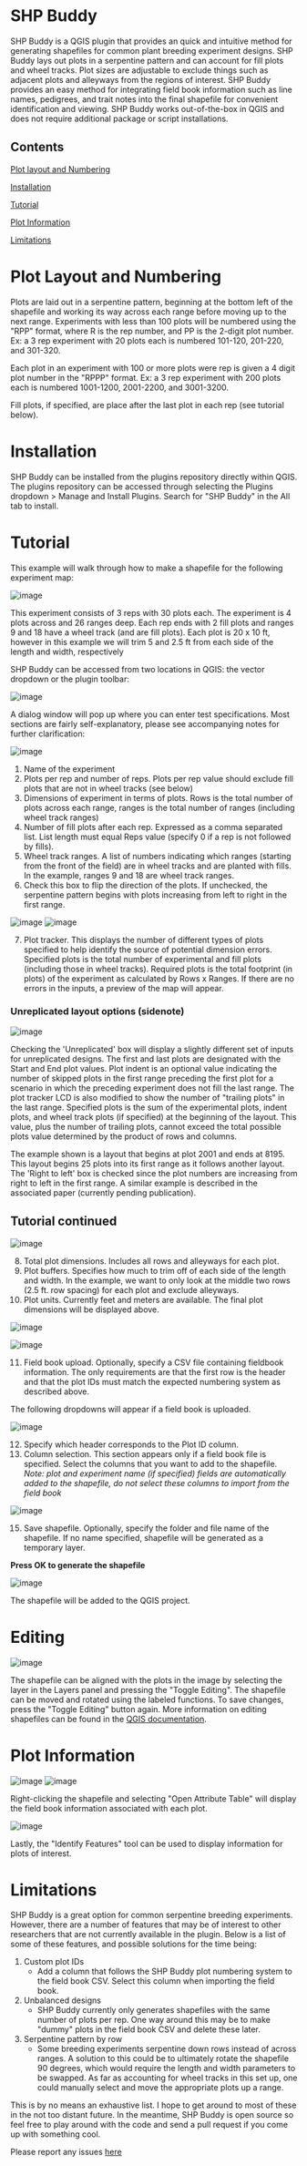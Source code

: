 # SHP Buddy
SHP Buddy is a QGIS plugin that provides an quick and intuitive method for generating shapefiles for common plant breeding experiment designs. SHP Buddy lays out plots in a serpentine pattern and can account for fill plots and wheel tracks. Plot sizes are adjustable to exclude things such as adjacent plots and alleyways from the regions of interest. SHP Buddy provides an easy method for integrating field book information such as line names, pedigrees, and trait notes into the final shapefile for convenient identification and viewing. SHP Buddy works out-of-the-box in QGIS and does not require additional package or script installations. 

## Contents
[Plot layout and Numbering](https://github.com/nburner96/shp_buddy?tab=readme-ov-file#plot-layout-and-numbering)

[Installation](https://github.com/nburner96/shp_buddy?tab=readme-ov-file#installation)

[Tutorial](https://github.com/nburner96/shp_buddy?tab=readme-ov-file#tutorial)

[Plot Information](https://github.com/nburner96/shp_buddy?tab=readme-ov-file#plot-information)

[Limitations](https://github.com/nburner96/shp_buddy?tab=readme-ov-file#limitations)

# Plot Layout and Numbering
Plots are laid out in a serpentine pattern, beginning at the bottom left of the shapefile and working its way across each range before moving up to the next range. Experiments with less than 100 plots will be numbered using the "RPP" format, where R is the rep number, and PP is the 2-digit plot number. Ex: a 3 rep experiment with 20 plots each is numbered 101-120, 201-220, and 301-320. 

Each plot in an experiment with 100 or more plots were rep is given a 4 digit plot number in the "RPPP" format. Ex: a 3 rep experiment with 200 plots each is numbered 1001-1200, 2001-2200, and 3001-3200.

Fill plots, if specified, are place after the last plot in each rep (see tutorial below).

# Installation
SHP Buddy can be installed from the plugins repository directly within QGIS. The plugins repository can be accessed through selecting the Plugins dropdown > Manage and Install Plugins. Search for "SHP Buddy" in the All tab to install.

# Tutorial
This example will walk through how to make a shapefile for the following experiment map:

![image](https://github.com/user-attachments/assets/1478a0df-118d-4df4-8e12-af6198452a73)

This experiment consists of 3 reps with 30 plots each. The experiment is 4 plots across and 26 ranges deep. Each rep ends with 2 fill plots and ranges 9 and 18 have a wheel track (and are fill plots). Each plot is 20 x 10 ft, however in this example we will trim 5 and 2.5 ft from each side of the length and width, respectively

SHP Buddy can be accessed from two locations in QGIS: the vector dropdown or the plugin toolbar:

![image](https://github.com/user-attachments/assets/414f63a4-5b6a-4c9c-9506-c162bc813753)

A dialog window will pop up where you can enter test specifications. Most sections are fairly self-explanatory, please see accompanying notes for further clarification:

![image](https://github.com/user-attachments/assets/2f2a57cc-623e-4fe8-85dc-851716bd0fdc)

1. Name of the experiment
2. Plots per rep and number of reps. Plots per rep value should exclude fill plots that are not in wheel tracks (see below)
3. Dimensions of experiment in terms of plots. Rows is the total number of plots across each range, ranges is the total number of ranges (including wheel track ranges)
4. Number of fill plots after each rep. Expressed as a comma separated list. List length must equal Reps value (specify 0 if a rep is not followed by fills).
5. Wheel track ranges. A list of numbers indicating which ranges (starting from the front of the field) are in wheel tracks and are planted with fills. In the example, ranges 9 and 18 are wheel track ranges.
6. Check this box to flip the direction of the plots. If unchecked, the serpentine pattern begins with plots increasing from left to right in the first range.

![image](https://github.com/user-attachments/assets/0b7accd5-e4d5-4057-a331-9110f373b6b4)
![image](https://github.com/user-attachments/assets/d3c399b4-6ff9-4697-8acb-4f5806af0478)

7. Plot tracker. This displays the number of different types of plots specified to help identify the source of potential dimension errors. Specified plots is the total number of experimental and fill plots (including those in wheel tracks). Required plots is the total footprint (in plots) of the experiment as calculated by Rows x Ranges. If there are no errors in the inputs, a preview of the map will appear.

### Unreplicated layout options (sidenote)

![image](https://github.com/user-attachments/assets/e5ce229e-1b4d-480f-adbd-5bdae16fa3c0)

Checking the 'Unreplicated' box will display a slightly different set of inputs for unreplicated designs. The first and last plots are designated with the Start and End plot values. Plot indent is an optional value indicating the number of skipped plots in the first range preceding the first plot for a scenario in which the preceding experiment does not fill the last range. The plot tracker LCD is also modified to show the number of "trailing plots" in the last range. Specified plots is the sum of the experimental plots, indent plots, and wheel track plots (if specified) at the beginning of the layout. This value, plus the number of trailing plots, cannot exceed the total possible plots value determined by the product of rows and columns.

The example shown is a layout that begins at plot 2001 and ends at 8195. This layout begins 25 plots into its first range as it follows another layout. The 'Right to left' box is checked since the plot numbers are increasing from right to left in the first range. A similar example is described in the associated paper (currently pending publication).  

## Tutorial continued

![image](https://github.com/user-attachments/assets/249af6c4-f6e4-4471-b7d5-1c85fb41608b)

8. Total plot dimensions. Includes all rows and alleyways for each plot.
9. Plot buffers. Specifies how much to trim off of each side of the length and width. In the example, we want to only look at the middle two rows (2.5 ft. row spacing) for each plot and exclude alleyways.
10. Plot units. Currently feet and meters are available. The final plot dimensions will be displayed above.

![image](https://github.com/user-attachments/assets/c9295e4b-4292-4f11-b8a8-61d5f021ff37)

![image](https://github.com/user-attachments/assets/edf76165-1360-4ff0-a899-d3869d1ca884)

11. Field book upload. Optionally, specify a CSV file containing fieldbook information. The only requirements are that the first row is the header and that the plot IDs must match the expected numbering system as described above.

The following dropdowns will appear if a field book is uploaded.

![image](https://github.com/user-attachments/assets/12f96052-17a3-4030-a746-dfd6d0f9d7fb)

12. Specify which header corresponds to the Plot ID column.
13. Column selection. This section appears only if a field book file is specified. Select the columns that you want to add to the shapefile. *Note: plot and experiment name (if specified) fields are automatically added to the shapefile, do not select these columns to import from the field book*
    
![image](https://github.com/user-attachments/assets/a15e1556-99d4-4bca-8f0d-bc42c1329f3e)

15. Save shapefile. Optionally, specify the folder and file name of the shapefile. If no name specified, shapefile will be generated as a temporary layer.

**Press OK to generate the shapefile**

![image](https://github.com/user-attachments/assets/f635f89e-77df-4722-9334-2af86867bed7)

The shapefile will be added to the QGIS project.

# Editing

![image](https://github.com/user-attachments/assets/b679ac1b-7afc-4406-bce0-fc59b6bb49d0)

The shapefile can be aligned with the plots in the image by selecting the layer in the Layers panel and pressing the "Toggle Editing". The shapefile can be moved and rotated using the labeled functions. To save changes, press the "Toggle Editing" button again. More information on editing shapefiles can be found in the [QGIS documentation](https://docs.qgis.org/3.34/en/docs/user_manual/working_with_vector/editing_geometry_attributes.html).

# Plot Information

![image](https://github.com/user-attachments/assets/d0e8b081-1a82-4ab0-ad6b-9888278c00bc)
![image](https://github.com/user-attachments/assets/3f75ebc3-120a-4790-bc9d-e0c312603d06)

Right-clicking the shapefile and selecting "Open Attribute Table" will display the field book information associated with each plot.

![image](https://github.com/user-attachments/assets/f2c4cde8-98ce-43a3-8339-6f623e3c78ff)

Lastly, the "Identify Features" tool can be used to display information for plots of interest.

# Limitations
SHP Buddy is a great option for common serpentine breeding experiments. However, there are a number of features that may be of interest to other researchers that are not currently available in the plugin. Below is a list of some of these features, and possible solutions for the time being:
1. Custom plot IDs
   * Add a column that follows the SHP Buddy plot numbering system to the field book CSV. Select this column when importing the field book.
2. Unbalanced designs
   * SHP Buddy currently only generates shapefiles with the same number of plots per rep. One way around this may be to make "dummy" plots in the field book CSV and delete these later.
3. Serpentine pattern by row
   * Some breeding experiments serpentine down rows instead of across ranges. A solution to this could be to ultimately rotate the shapefile 90 degrees, which would require the length and width parameters to be swapped. As far as accounting for wheel tracks in this set up, one could manually select and move the appropriate plots up a range. 

This is by no means an exhaustive list. I hope to get around to most of these in the not too distant future. In the meantime, SHP Buddy is open source so feel free to play around with the code and send a pull request if you come up with something cool.

Please report any issues [here](https://github.com/nburner96/shp_buddy/issues)

